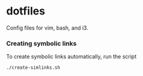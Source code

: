 # dotfiles
Config files for vim, bash, and i3.

### Creating symbolic links
To create symbolic links automatically, run the script
```bash
./create-simlinks.sh
```
